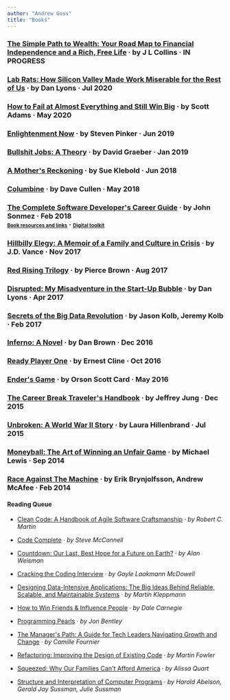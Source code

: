 ```yaml
---
author: "Andrew Goss"
title: "Books"
---
```


<section class="post">
	<h3 class="book">
		<a href="https://www.amazon.com/gp/product/1533667926" target=_>The Simple Path to Wealth: Your Road Map to Financial Independence and a Rich, Free Life</a>
		<span class="separator"> &middot; </span>
		<author>by J L Collins</author>
		<span class="separator"> &middot; </span>
		<time datetime="2020-08-12T00:00:00Z">IN PROGRESS</time>
	</h3>
</section>

<section class="post">
	<h3 class="book">
		<a href="https://www.amazon.com/dp/B07B2T6R8Q" target=_>Lab Rats: How Silicon Valley Made Work Miserable for the Rest of Us</a>
		<span class="separator"> &middot; </span>
		<author>by Dan Lyons</author>
		<span class="separator"> &middot; </span>
		<time datetime="2020-07-25T00:00:00Z">Jul 2020</time>
	</h3>
</section>

<section class="post">
	<h3 class="book">
		<a href="https://www.amazon.com/How-Fail-Almost-Everything-Still-ebook/dp/B00COOFBA4" target=_>How to Fail at Almost Everything and Still Win Big</a>
		<span class="separator"> &middot; </span>
		<author>by Scott Adams</author>
		<span class="separator"> &middot; </span>
		<time datetime="2020-05-20T00:00:00Z">May 2020</time>
	</h3>
</section>

<section class="post">
	<h3 class="book">
		<a href="https://stevenpinker.com/publications/enlightenment-now-case-reason-science-humanism-and-progress" target=_>Enlightenment Now</a>
		<span class="separator"> &middot; </span>
		<author>by Steven Pinker</author>
		<span class="separator"> &middot; </span>
		<time datetime="2019-06-20T00:00:00Z">Jun 2019</time>
	</h3>
</section>

<section class="post">
	<h3 class="book">
		<a href="https://www.amazon.com/Bullshit-Jobs-Theory-David-Graeber-ebook/dp/B075RWG7YM" target=_>Bullshit Jobs: A Theory</a>
		<span class="separator"> &middot; </span>
		<author>by David Graeber</author>
		<span class="separator"> &middot; </span>
		<time datetime="2019-01-28T00:00:00Z">Jan 2019</time>
	</h3>
</section>

<section class="post">
	<h3 class="book">
		<a href="http://amothersreckoning.com" target=_>A Mother's Reckoning</a>
		<span class="separator"> &middot; </span>
		<author>by Sue Klebold</author>
		<span class="separator"> &middot; </span>
		<time datetime="2018-06-24T00:00:00Z">Jun 2018</time>
	</h3>
</section>

<section class="post">
	<h3 class="book">
		<a href="https://www.davecullen.com/columbine" target=_>Columbine</a>
		<span class="separator"> &middot; </span>
		<author>by Dave Cullen</author>
		<span class="separator"> &middot; </span>
		<time datetime="2018-05-20T00:00:00Z">May 2018</time>
	</h3>
</section>

<section class="post">
	<h3 class="book">
		<a href="/books/complete_software_dev_career_guide">The Complete Software Developer's Career Guide</a>
		<span class="separator"> &middot; </span>
		<author>by John Sonmez</author>
		<span class="separator"> &middot; </span>
		<time datetime="2018-02-11T00:00:00Z">Feb 2018</time><br>
		<a style="font-size:.7em;" href="https://simpleprogrammer.com/products/careerguide/links" target="_blank">Book resources and links</a>
		<span class="separator"> &middot; </span>
		<a style="font-size:.7em;" href="https://membership.simpleprogrammer.com/courses/toolkit" target="_blank">Digital toolkit</a>
	</h3>
</section>

<section class="post">
	<h3 class="book">
		<a href="https://www.goodreads.com/book/show/27161156-hillbilly-elegy" target="_blank">Hillbilly Elegy: A Memoir of a Family and Culture in Crisis</a>
		<span class="separator"> &middot; </span>
		<author>by J.D. Vance</author>
		<span class="separator"> &middot; </span>
		<time datetime="2018-11-23T00:00:00Z">Nov 2017</time>
	</h3>
</section>

<section class="post">
	<h3 class="book">
		<a href="http://www.redrisingbook.com" target="_blank">Red Rising Trilogy</a>
		<span class="separator"> &middot; </span>
		<author>by Pierce Brown</author>
		<span class="separator"> &middot; </span>
		<time datetime="2017-08-29T00:00:00Z">Aug 2017</time>
	</h3>
</section>

<section class="post">
	<h3 class="book">
		<a href="https://www.amazon.com/dp/B013CATZIC" target="_blank">Disrupted: My Misadventure in the Start-Up Bubble</a>
		<span class="separator"> &middot; </span>
		<author>by Dan Lyons</author>
		<span class="separator"> &middot; </span>
		<time datetime="2017-04-12T00:00:00Z">Apr 2017</time>
	</h3>
</section>

<section class="post">
	<h3 class="book">
		<a href="https://www.goodreads.com/book/show/17937491-secrets-of-the-big-data-revolution" target="_blank">Secrets of the Big Data Revolution</a>
		<span class="separator"> &middot; </span>
		<author>by Jason Kolb, Jeremy Kolb</author>
		<span class="separator"> &middot; </span>
		<time datetime="2017-02-26T00:00:00Z">Feb 2017</time>
	</h3>
</section>

<section class="post">
	<h3 class="book">
		<a href="https://www.amazon.com/dp/B00AXIZ4TQ" target="_blank">Inferno: A Novel</a>
		<span class="separator"> &middot; </span>
		<author>by Dan Brown</author>
		<span class="separator"> &middot; </span>
		<time datetime="2016-12-29T00:00:00Z">Dec 2016</time>
	</h3>
</section>

<section class="post">
	<h3 class="book">
		<a href="https://www.goodreads.com/book/show/9969571-ready-player-one" target="_blank">Ready Player One</a>
		<span class="separator"> &middot; </span>
		<author>by Ernest Cline</author>
		<span class="separator"> &middot; </span>
		<time datetime="2016-10-08T00:00:00Z">Oct 2016</time>
	</h3>
</section>

<section class="post">
	<h3 class="book">
		<a href="https://www.goodreads.com/book/show/375802.Ender_s_Game" target="_blank">Ender's Game</a>
		<span class="separator"> &middot; </span>
		<author>by Orson Scott Card</author>
		<span class="separator"> &middot; </span>
		<time datetime="2016-05-22T00:00:00Z">May 2016</time>
	</h3>
</section>

<section class="post">
	<h3 class="book">
		<a href="https://www.amazon.com/dp/B009RWC3Y8" target="_blank">The Career Break Traveler's Handbook</a>
		<span class="separator"> &middot; </span>
		<author>by Jeffrey Jung</author>
		<span class="separator"> &middot; </span>
		<time datetime="2015-12-19T00:00:00Z">Dec 2015</time>
	</h3>
</section>

<section class="post">
	<h3 class="book">
		<a href="https://www.amazon.com/gp/product/B003WUYPPG" target="_blank">Unbroken: A World War II Story</a>
		<span class="separator"> &middot; </span>
		<author>by Laura Hillenbrand</author>
		<span class="separator"> &middot; </span>
		<time datetime="2015-07-01T00:00:00Z">Jul 2015</time>
	</h3>
</section>

<section class="post">
	<h3 class="book">
		<a href="https://www.goodreads.com/book/show/1301.Moneyball" target="_blank">Moneyball: The Art of Winning an Unfair Game</a>
		<span class="separator"> &middot; </span>
		<author>by Michael Lewis</author>
		<span class="separator"> &middot; </span>
		<time datetime="2014-09-07T00:00:00Z">Sep 2014</time>
	</h3>
</section>

<section class="post">
	<h3 class="book">
		<a href="https://en.wikipedia.org/wiki/Race_Against_the_Machine" target="_blank">Race Against The Machine</a>
		<span class="separator"> &middot; </span>
		<author>by Erik Brynjolfsson, Andrew McAfee</author>
		<span class="separator"> &middot; </span>
		<time datetime="2016-02-14T00:00:00Z">Feb 2014</time>
	</h3>
</section>

#### Reading Queue

* <a href="https://www.amazon.com/Clean-Code-Handbook-Software-Craftsmanship/dp/0132350882" target="_blank">Clean Code: A Handbook of Agile Software Craftsmanship</a><span class="separator"> &middot; </span> <i>by Robert C. Martin</i>

* <a href="https://www.amazon.com/Code-Complete-Practical-Handbook-Construction/dp/0735619670" target="_blank">Code Complete</a><span class="separator"> &middot; </span> <i>by Steve McConnell</i>

* <a href="https://www.amazon.com/dp/B00BAXFCU4" target="_blank">Countdown: Our Last, Best Hope for a Future on Earth?</a><span class="separator"> &middot; </span> <i>by Alan Weisman</i>

* <a href="http://www.crackingthecodinginterview.com" target="_blank">Cracking the Coding Interview</a><span class="separator"> &middot; </span> <i>by Gayle Laakmann McDowell</i>

* <a href="https://www.amazon.com/gp/product/B06XPJML5D" target="_blank">Designing Data-Intensive Applications: The Big Ideas Behind Reliable, Scalable, and Maintainable Systems</a><span class="separator"> &middot; </span> <i>by Martin Kleppmann</i>

* <a href="https://www.amazon.com/How-Win-Friends-Influence-People-ebook/dp/B003WEAI4E" target="_blank">How to Win Friends & Influence People</a><span class="separator"> &middot; </span> <i>by Dale Carnegie</i>

* <a href="https://www.amazon.com/Programming-Pearls-2nd-Jon-Bentley/dp/0201657880" target="_blank">Programming Pearls</a><span class="separator"> &middot; </span> <i>by Jon Bentley</i>

* <a href="https://www.amazon.com/dp/B06XP3GJ7F" target="_blank">The Manager's Path: A Guide for Tech Leaders Navigating Growth and Change</a><span class="separator"> &middot; </span> <i>by Camille Fournier</i>

* <a href="https://martinfowler.com/books/refactoring.html" target="_blank">Refactoring: Improving the Design of Existing Code</a><span class="separator"> &middot; </span> <i>by Martin Fowler</i>

* <a href="https://www.amazon.com/dp/B072F14KX8" target="_blank">Squeezed: Why Our Families Can't Afford America</a><span class="separator"> &middot; </span> <i>by Alissa Quart</i>

* <a href="https://www.amazon.com/Structure-Interpretation-Computer-Programs-Engineering/dp/0262510871" target="_blank">Structure and Interpretation of Computer Programs</a><span class="separator"> &middot; </span> <i>by Harold Abelson, Gerald Jay Sussman, Julie Sussman</i>